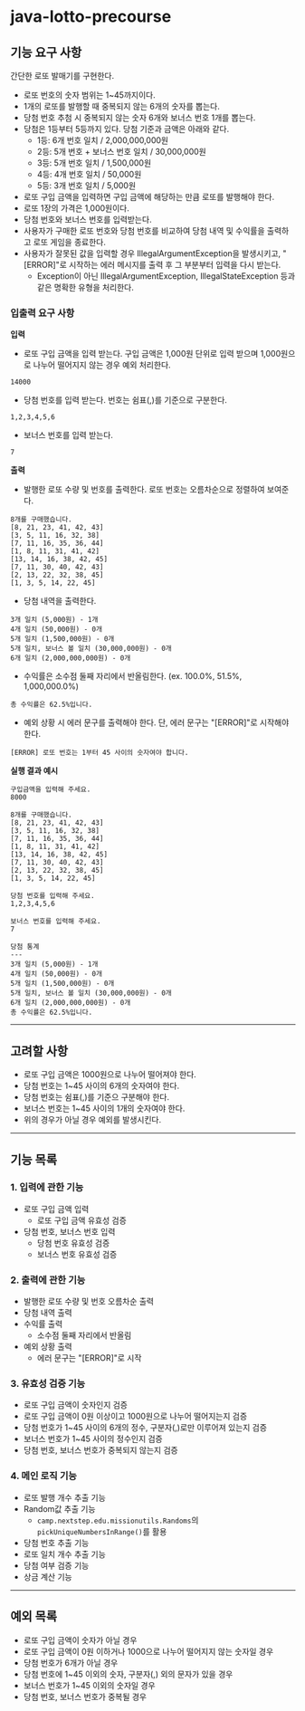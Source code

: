 # java-lotto-precourse

## 기능 요구 사항

간단한 로또 발매기를 구현한다.

- 로또 번호의 숫자 범위는 1~45까지이다.
- 1개의 로또를 발행할 때 중복되지 않는 6개의 숫자를 뽑는다.
- 당첨 번호 추첨 시 중복되지 않는 숫자 6개와 보너스 번호 1개를 뽑는다.
- 당첨은 1등부터 5등까지 있다. 당첨 기준과 금액은 아래와 같다.
    - 1등: 6개 번호 일치 / 2,000,000,000원
    - 2등: 5개 번호 + 보너스 번호 일치 / 30,000,000원
    - 3등: 5개 번호 일치 / 1,500,000원
    - 4등: 4개 번호 일치 / 50,000원
    - 5등: 3개 번호 일치 / 5,000원
- 로또 구입 금액을 입력하면 구입 금액에 해당하는 만큼 로또를 발행해야 한다.
- 로또 1장의 가격은 1,000원이다.
- 당첨 번호와 보너스 번호를 입력받는다.
- 사용자가 구매한 로또 번호와 당첨 번호를 비교하여 당첨 내역 및 수익률을 출력하고 로또 게임을 종료한다.
- 사용자가 잘못된 값을 입력할 경우 IllegalArgumentException을 발생시키고, "[ERROR]"로 시작하는 에러 메시지를 출력 후 그 부분부터 입력을 다시 받는다.
    - Exception이 아닌 IllegalArgumentException, IllegalStateException 등과 같은 명확한 유형을 처리한다.

### 입출력 요구 사항

**입력**

- 로또 구입 금액을 입력 받는다. 구입 금액은 1,000원 단위로 입력 받으며 1,000원으로 나누어 떨어지지 않는 경우 예외 처리한다.

```
14000
```

- 당첨 번호를 입력 받는다. 번호는 쉼표(,)를 기준으로 구분한다.

```
1,2,3,4,5,6
```

- 보너스 번호를 입력 받는다.

```
7
```

**출력**

- 발행한 로또 수량 및 번호를 출력한다. 로또 번호는 오름차순으로 정렬하여 보여준다.

```
8개를 구매했습니다.
[8, 21, 23, 41, 42, 43]
[3, 5, 11, 16, 32, 38]
[7, 11, 16, 35, 36, 44]
[1, 8, 11, 31, 41, 42]
[13, 14, 16, 38, 42, 45]
[7, 11, 30, 40, 42, 43]
[2, 13, 22, 32, 38, 45]
[1, 3, 5, 14, 22, 45]
```

- 당첨 내역을 출력한다.

```
3개 일치 (5,000원) - 1개
4개 일치 (50,000원) - 0개
5개 일치 (1,500,000원) - 0개
5개 일치, 보너스 볼 일치 (30,000,000원) - 0개
6개 일치 (2,000,000,000원) - 0개
```

- 수익률은 소수점 둘째 자리에서 반올림한다. (ex. 100.0%, 51.5%, 1,000,000.0%)

```
총 수익률은 62.5%입니다.
```

- 예외 상황 시 에러 문구를 출력해야 한다. 단, 에러 문구는 "[ERROR]"로 시작해야 한다.

```
[ERROR] 로또 번호는 1부터 45 사이의 숫자여야 합니다.
```

**실행 결과 예시**

```
구입금액을 입력해 주세요.
8000

8개를 구매했습니다.
[8, 21, 23, 41, 42, 43]
[3, 5, 11, 16, 32, 38]
[7, 11, 16, 35, 36, 44]
[1, 8, 11, 31, 41, 42]
[13, 14, 16, 38, 42, 45]
[7, 11, 30, 40, 42, 43]
[2, 13, 22, 32, 38, 45]
[1, 3, 5, 14, 22, 45]

당첨 번호를 입력해 주세요.
1,2,3,4,5,6

보너스 번호를 입력해 주세요.
7

당첨 통계
---
3개 일치 (5,000원) - 1개
4개 일치 (50,000원) - 0개
5개 일치 (1,500,000원) - 0개
5개 일치, 보너스 볼 일치 (30,000,000원) - 0개
6개 일치 (2,000,000,000원) - 0개
총 수익률은 62.5%입니다.
```

---

## 고려할 사항

- 로또 구입 금액은 1000원으로 나누어 떨어져야 한다.
- 당첨 번호는 1~45 사이의 6개의 숫자여야 한다.
- 당첨 번호는 쉼표(,)를 기준으 구분해야 한다.
- 보너스 번호는 1~45 사이의 1개의 숫자여야 한다.
- 위의 경우가 아닐 경우 예외를 발생시킨다.

---

## 기능 목록

### 1. 입력에 관한 기능

- 로또 구입 금액 입력
    - 로또 구입 금액 유효성 검증
- 당첨 번호, 보너스 번호 입력
    - 당첨 번호 유효성 검증
    - 보너스 번호 유효성 검증

### 2. 출력에 관한 기능

- 발행한 로또 수량 및 번호 오름차순 출력
- 당첨 내역 출력
- 수익률 출력
    - 소수점 둘째 자리에서 반올림
- 예외 상황 출력
    - 에러 문구는 "[ERROR]"로 시작

### 3. 유효성 검증 기능

- 로또 구입 금액이 숫자인지 검증
- 로또 구입 금액이 0원 이상이고 1000원으로 나누어 떨어지는지 검증
- 당첨 번호가 1~45 사이의 6개의 정수, 구분자(,)로만 이루어져 있는지 검증
- 보너스 번호가 1~45 사이의 정수인지 검증
- 당첨 번호, 보너스 번호가 중복되지 않는지 검증

### 4. 메인 로직 기능

- 로또 발행 개수 추출 기능
- Random값 추출 기능
    - `camp.nextstep.edu.missionutils.Randoms`의 `pickUniqueNumbersInRange()`를 활용
- 당첨 번호 추출 기능
- 로또 일치 개수 추출 기능
- 당첨 여부 검증 기능
- 상금 계산 기능

---

## 예외 목록

- 로또 구입 금액이 숫자가 아닐 경우
- 로또 구입 금액이 0원 이하거나 1000으로 나누어 떨어지지 않는 숫자일 경우
- 당첨 번호가 6개가 아닐 경우
- 당첨 번호에 1~45 이외의 숫자, 구분자(,) 외의 문자가 있을 경우
- 보너스 번호가 1~45 이외의 숫자일 경우
- 당첨 번호, 보너스 번호가 중복될 경우

